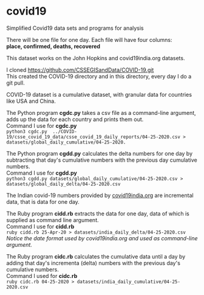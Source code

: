 # covid19
Simplified Covid19 data sets and programs for analysis

There will be one file for one day. Each file will have four columns:\
**place, confirmed, deaths, recovered**

This dataset works on the John Hopkins and covid19india.org datasets.

I cloned https://github.com/CSSEGISandData/COVID-19.git \
This created the COVID-19 directory and in this directory, every day I do a git pull.

COVID-19 dataset is a cumulative dataset, with granular data for countries like USA and China.

The Python program **cgdc.py** takes a csv file as a command-line argument, adds up the data for each country and prints them out.\
Command I use for **cgdc.py**\
`python3 cgdc.py  ../COVID-19/csse_covid_19_data/csse_covid_19_daily_reports/04-25-2020.csv > datasets/global_daily_cumulative/04-25-2020.`

The Python program **cgdd.py** calculates the delta numbers for one day by subtracting that day's cumulative numbers with the previous day cumulative numbers.\
Command I use for **cgdd.py**\
`python3 cgdd.py datasets/global_daily_cumulative/04-25-2020.csv > datasets/global_daily_delta/04-25-2020.csv`

The Indian covid-19 numbers provided by [covid19india.org](https://api.covid19india.org/states_daily.json) are incremental data, that is data for one day.

The Ruby program **cidd.rb** extracts the data for one day, data of which is supplied as command line argument.\
Command I use for **cidd.rb**\
`ruby cidd.rb 25-Apr-20 > datasets/india_daily_delta/04-25-2020.csv`\
*Notice the date format used by covid19india.org and used as command-line argument.*

The Ruby program **cidc.rb** calculates the cumulative data until a day by adding that day's incrementa (delta) numbers with the previous day's cumulative numbers.\
Command I used for **cidc.rb**\
`ruby cidc.rb 04-25-2020 > datasets/india_daily_cumulative/04-25-2020.csv`